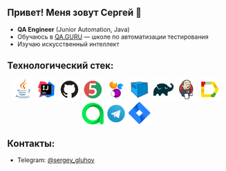 ## Привет! Меня зовут Сергей 👋
- **QA Engineer** (Junior Automation, Java)  
- Обучаюсь в [QA.GURU](https://qa.guru/) — школе по автоматизации тестирования
- Изучаю искусственный интеллект 


## Технологический стек:
<p align="center">
<img src="icons/Java.svg" width="50" />
<img src="icons/Intelij_IDEA.svg" width="50" />
<img src="icons/GitHub.svg" width="50" />
<img src="icons/JUnit5.svg" width="50" />
<img src="icons/Selenide.svg" width="50" />
<img src="icons/Selenoid.svg" width="50" />
<img src="icons/Gradle.svg" width="50" />
<img src="icons/Jenkins.svg" width="50" />
<img src="icons/Allure_Report.svg" width="50" />
<img src="icons/AllureTestOps.svg" width="50" />
<img src="icons/Telegram.svg" width="50" />
<img src="icons/Jira.svg" width="50" />
</p>

## Контакты:
- Telegram: [@sergey_gluhov](https://t.me/sergey_gluhov)